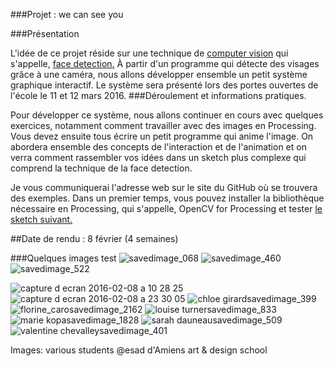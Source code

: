 ###Projet : we can see you

###Présentation

L'idée de ce projet réside sur une technique de [computer vision](https://en.wikipedia.org/wiki/Computer_vision) qui s'appelle, [face detection.](https://en.wikipedia.org/wiki/Face_detection) À partir d'un programme qui détecte des visages grâce à une caméra, nous allons développer ensemble un petit système graphique interactif. Le système sera présenté lors des portes ouvertes de l'école le 11 et 12 mars 2016.
###Déroulement et informations pratiques.

Pour développer ce système, nous allons continuer en cours avec quelques exercices, notamment comment travailler avec des images en Processing. Vous devez ensuite tous écrire un petit programme qui anime l'image. On abordera ensemble des concepts de l'interaction et de l'animation et on verra comment rassembler vos idées dans un sketch plus complexe qui comprend la technique de la face detection. 

Je vous communiquerai l'adresse web sur le site du GitHub où se trouvera des exemples. Dans un premier temps, vous pouvez installer la bibliothèque nécessaire en Processing, qui s'appelle, OpenCV for Processing et tester [le sketch suivant.](https://github.com/FreeArtBureau/DesigningPrograms/blob/master/07_IMAGE/e_COMPUTER_VISION/OPEN_CV/a_FaceDetect_Simple_01/a_FaceDetect_Simple_01.pde)


##Date de rendu : 8 février (4 semaines)

###Quelques images test
![savedimage_068](https://cloud.githubusercontent.com/assets/1027891/12874523/c33956ea-cdd5-11e5-90bf-49e226d19ad9.png)
![savedimage_460](https://cloud.githubusercontent.com/assets/1027891/12874524/c84923ea-cdd5-11e5-9206-f962cf438bd4.png)
![savedimage_522](https://cloud.githubusercontent.com/assets/1027891/12874525/cc5c08bc-cdd5-11e5-8a35-bc80e739c4e2.png)

![capture d ecran 2016-02-08 a 10 28 25](https://cloud.githubusercontent.com/assets/1027891/12945373/5829f6d8-cfed-11e5-81d4-e4de084a0a0a.png)
![capture d ecran 2016-02-08 a 23 30 05](https://cloud.githubusercontent.com/assets/1027891/12945372/5829304a-cfed-11e5-8629-9f80411a6616.png)
![chloe girardsavedimage_399](https://cloud.githubusercontent.com/assets/1027891/12945377/5833a41c-cfed-11e5-9cdc-72d2b8bae99a.png)
![florine_carosavedimage_2162](https://cloud.githubusercontent.com/assets/1027891/12945376/5831db00-cfed-11e5-84c1-8dc7c3d1ba9e.png)
![louise turnersavedimage_833](https://cloud.githubusercontent.com/assets/1027891/12945374/58302ff8-cfed-11e5-9e07-88d6d428c0c8.png)
![marie kopasavedimage_1828](https://cloud.githubusercontent.com/assets/1027891/12945375/5830f370-cfed-11e5-8dab-a7302836431c.png)
![sarah dauneausavedimage_509](https://cloud.githubusercontent.com/assets/1027891/12945379/5840a86a-cfed-11e5-8b0e-1421ff2ff230.png)
![valentine chevalleysavedimage_401](https://cloud.githubusercontent.com/assets/1027891/12945378/583e9566-cfed-11e5-9e18-0233cb1ae971.png)


Images: various students @esad d'Amiens art & design school
